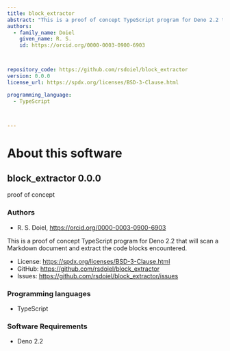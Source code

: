 ```yaml
---
title: block_extractor
abstract: "This is a proof of concept TypeScript program for Deno 2.2 that will scan a Markdown document and extract the code blocks encountered."
authors:
  - family_name: Doiel
    given_name: R. S.
    id: https://orcid.org/0000-0003-0900-6903



repository_code: https://github.com/rsdoiel/block_extractor
version: 0.0.0
license_url: https://spdx.org/licenses/BSD-3-Clause.html

programming_language:
  - TypeScript



---
```


About this software
===================

## block_extractor 0.0.0

proof of concept

### Authors

- R. S. Doiel, <https://orcid.org/0000-0003-0900-6903>





This is a proof of concept TypeScript program for Deno 2.2 that will scan a Markdown document and extract the code blocks encountered.

- License: <https://spdx.org/licenses/BSD-3-Clause.html>
- GitHub: <https://github.com/rsdoiel/block_extractor>
- Issues: <https://github.com/rsdoiel/block_extractor/issues>

### Programming languages

- TypeScript




### Software Requirements

- Deno 2.2

